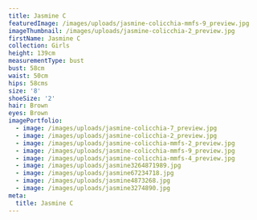 ```yaml
---
title: Jasmine C
featuredImage: /images/uploads/jasmine-colicchia-mmfs-9_preview.jpg
imageThumbnail: /images/uploads/jasmine-colicchia-2_preview.jpg
firstName: Jasmine C
collection: Girls
height: 139cm
measurementType: bust
bust: 58cm
waist: 50cm
hips: 58cms
size: '8'
shoeSize: '2'
hair: Brown
eyes: Brown
imagePortfolio:
  - image: /images/uploads/jasmine-colicchia-7_preview.jpg
  - image: /images/uploads/jasmine-colicchia-2_preview.jpg
  - image: /images/uploads/jasmine-colicchia-mmfs-2_preview.jpg
  - image: /images/uploads/jasmine-colicchia-mmfs-9_preview.jpg
  - image: /images/uploads/jasmine-colicchia-mmfs-4_preview.jpg
  - image: /images/uploads/jasmine3264871989.jpg
  - image: /images/uploads/jasmine67234718.jpg
  - image: /images/uploads/jasmine4873268.jpg
  - image: /images/uploads/jasmine3274890.jpg
meta:
  title: Jasmine C
---
```


